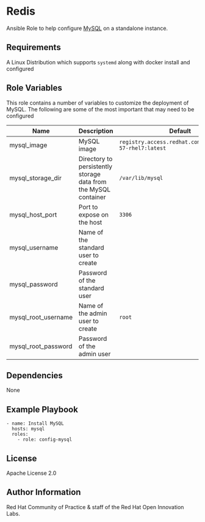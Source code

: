# Redis

Ansible Role to help configure [MySQL](https://www.mysql.com/) on a standalone instance.

## Requirements

A Linux Distribution which supports `systemd` along with docker install and configured

## Role Variables

This role contains a number of variables to customize the deployment of MySQL. The following are some of the most important that may need to be configured

| Name | Description | Default|
|---|---|---|
|mysql_image|MySQL image|`registry.access.redhat.com/rhscl/mysql-57-rhel7:latest`|
|mysql_storage_dir|Directory to persistently storage data from the MySQL container|`/var/lib/mysql`|
|mysql_host_port|Port to expose on the host |`3306`|
|mysql_username|Name of the standard user to create| |
|mysql_password|Password of the standard user| |
|mysql_root_username|Name of the admin user to create |`root`|
|mysql_root_password|Password of the admin user | |

## Dependencies

None

## Example Playbook

```
- name: Install MySQL
  hosts: mysql
  roles:
    - role: config-mysql
```

## License

Apache License 2.0

## Author Information

Red Hat Community of Practice & staff of the Red Hat Open Innovation Labs.